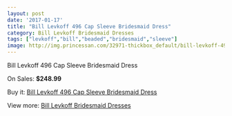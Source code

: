 ```yaml
---
layout: post
date: '2017-01-17'
title: "Bill Levkoff 496 Cap Sleeve Bridesmaid Dress"
category: Bill Levkoff Bridesmaid Dresses
tags: ["levkoff","bill","beaded","bridesmaid","sleeve"]
image: http://img.princessan.com/32971-thickbox_default/bill-levkoff-496-cap-sleeve-bridesmaid-dress.jpg
---
```

Bill Levkoff 496 Cap Sleeve Bridesmaid Dress

On Sales: **$248.99**
<a href="https://www.princessan.com/en/15229-bill-levkoff-496-cap-sleeve-bridesmaid-dress.html"><amp-img layout="responsive" width="600" height="600" src="//img.princessan.com/32971-thickbox_default/bill-levkoff-496-cap-sleeve-bridesmaid-dress.jpg" alt="Bill Levkoff 496 Cap Sleeve Bridesmaid Dress 0" /></a>

Buy it: [Bill Levkoff 496 Cap Sleeve Bridesmaid Dress](https://www.princessan.com/en/15229-bill-levkoff-496-cap-sleeve-bridesmaid-dress.html "Bill Levkoff 496 Cap Sleeve Bridesmaid Dress")

View more: [Bill Levkoff Bridesmaid Dresses](https://www.princessan.com/en/110- "Bill Levkoff Bridesmaid Dresses")